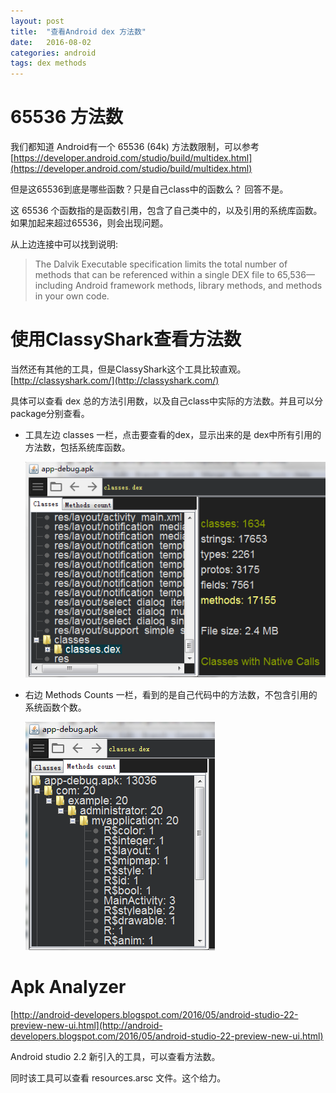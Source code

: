 ```yaml
---
layout: post
title:  "查看Android dex 方法数"
date:   2016-08-02
categories: android
tags: dex methods
---
```


# 65536 方法数 #

我们都知道 Android有一个 65536 (64k) 方法数限制，可以参考 [https://developer.android.com/studio/build/multidex.html](https://developer.android.com/studio/build/multidex.html)

但是这65536到底是哪些函数？只是自己class中的函数么？ 回答不是。

这 65536 个函数指的是函数引用，包含了自己类中的，以及引用的系统库函数。如果加起来超过65536，则会出现问题。

从上边连接中可以找到说明:
    
> The Dalvik Executable specification limits the total number of methods that can be referenced 
within a single DEX file to 65,536—including Android framework methods, library methods, 
and methods in your own code.
 
# 使用ClassyShark查看方法数 #

当然还有其他的工具，但是ClassyShark这个工具比较直观。[http://classyshark.com/](http://classyshark.com/)

具体可以查看 dex 总的方法引用数，以及自己class中实际的方法数。并且可以分package分别查看。

- 工具左边 classes 一栏，点击要查看的dex，显示出来的是 dex中所有引用的方法数，包括系统库函数。

    ![](/assets/posts/2016-08-02-dex-methods/dex-methods.png)

- 右边 Methods Counts 一栏，看到的是自己代码中的方法数，不包含引用的系统函数个数。

    ![](/assets/posts/2016-08-02-dex-methods/class-methods.png)
    

# Apk Analyzer #

[http://android-developers.blogspot.com/2016/05/android-studio-22-preview-new-ui.html](http://android-developers.blogspot.com/2016/05/android-studio-22-preview-new-ui.html)

Android studio 2.2 新引入的工具，可以查看方法数。

同时该工具可以查看 resources.arsc 文件。这个给力。

